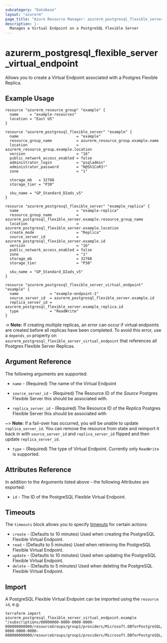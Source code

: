 ```yaml
---
subcategory: "Database"
layout: "azurerm"
page_title: "Azure Resource Manager: azurerm_postgresql_flexible_server_virtual_endpoint"
description: |-
  Manages a Virtual Endpoint on a PostgreSQL Flexible Server
---
```


# azurerm_postgresql_flexible_server_virtual_endpoint

Allows you to create a Virtual Endpoint associated with a Postgres Flexible Replica.

## Example Usage

```hcl
resource "azurerm_resource_group" "example" {
  name     = "example-resources"
  location = "East US"
}

resource "azurerm_postgresql_flexible_server" "example" {
  name                          = "example"
  resource_group_name           = azurerm_resource_group.example.name
  location                      = azurerm_resource_group.example.location
  version                       = "16"
  public_network_access_enabled = false
  administrator_login           = "psqladmin"
  administrator_password        = "H@Sh1CoR3!"
  zone                          = "1"

  storage_mb   = 32768
  storage_tier = "P30"

  sku_name = "GP_Standard_D2ads_v5"
}

resource "azurerm_postgresql_flexible_server" "example_replica" {
  name                          = "example-replica"
  resource_group_name           = azurerm_postgresql_flexible_server.example.resource_group_name
  location                      = azurerm_postgresql_flexible_server.example.location
  create_mode                   = "Replica"
  source_server_id              = azurerm_postgresql_flexible_server.example.id
  version                       = "16"
  public_network_access_enabled = false
  zone                          = "1"
  storage_mb                    = 32768
  storage_tier                  = "P30"

  sku_name = "GP_Standard_D2ads_v5"
}

resource "azurerm_postgresql_flexible_server_virtual_endpoint" "example" {
  name              = "example-endpoint-1"
  source_server_id  = azurerm_postgresql_flexible_server.example.id
  replica_server_id = azurerm_postgresql_flexible_server.example_replica.id
  type              = "ReadWrite"
}
```

-> **Note:** If creating multiple replicas, an error can occur if virtual endpoints are created before all replicas have been completed. To avoid this error, use a `depends_on` property on `azurerm_postgresql_flexible_server_virtual_endpoint` that references all Postgres Flexible Server Replicas.

## Argument Reference

The following arguments are supported:

* `name` - (Required) The name of the Virtual Endpoint

* `source_server_id` - (Required) The Resource ID of the *Source* Postgres Flexible Server this should be associated with.

* `replica_server_id` - (Required) The Resource ID of the *Replica* Postgres Flexible Server this should be associated with

~> **Note:** If a fail-over has occurred, you will be unable to update `replica_server_id`. You can remove the resource from state and reimport it back in with `source_server_id` and `replica_server_id` flipped and then update `replica_server_id`.

* `type` - (Required) The type of Virtual Endpoint. Currently only `ReadWrite` is supported.

## Attributes Reference

In addition to the Arguments listed above - the following Attributes are exported:

* `id` - The ID of the PostgreSQL Flexible Virtual Endpoint.

## Timeouts

The `timeouts` block allows you to specify [timeouts](https://www.terraform.io/language/resources/syntax#operation-timeouts) for certain actions:

* `create` - (Defaults to 10 minutes) Used when creating the PostgreSQL Flexible Virtual Endpoint.
* `read` - (Defaults to 5 minutes) Used when retrieving the PostgreSQL Flexible Virtual Endpoint.
* `update` - (Defaults to 10 minutes) Used when updating the PostgreSQL Flexible Virtual Endpoint.
* `delete` - (Defaults to 5 minutes) Used when deleting the PostgreSQL Flexible Virtual Endpoint.

## Import

A PostgreSQL Flexible Virtual Endpoint can be imported using the `resource id`, e.g.
```shell
terraform import azurerm_postgresql_flexible_server_virtual_endpoint.example "/subscriptions/00000000-0000-0000-0000-000000000000/resourceGroups/group1/providers/Microsoft.DBforPostgreSQL/flexibleServers/sourceServerName/virtualEndpoints/endpointName|/subscriptions/00000000-0000-0000-0000-000000000000/resourceGroups/group1/providers/Microsoft.DBforPostgreSQL/flexibleServers/replicaServerName/virtualEndpoints/endpointName"
```
